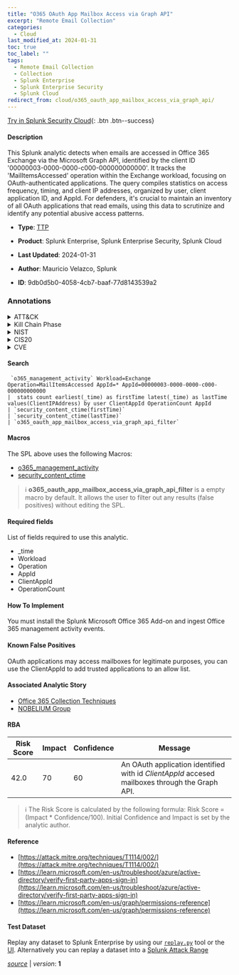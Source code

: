 ```yaml
---
title: "O365 OAuth App Mailbox Access via Graph API"
excerpt: "Remote Email Collection"
categories:
  - Cloud
last_modified_at: 2024-01-31
toc: true
toc_label: ""
tags:
  - Remote Email Collection
  - Collection
  - Splunk Enterprise
  - Splunk Enterprise Security
  - Splunk Cloud
redirect_from: cloud/o365_oauth_app_mailbox_access_via_graph_api/
---
```




[Try in Splunk Security Cloud](https://www.splunk.com/en_us/cyber-security.html){: .btn .btn--success}

#### Description

This Splunk analytic detects when emails are accessed in Office 365 Exchange via the Microsoft Graph API, identified by the client ID &#39;00000003-0000-0000-c000-000000000000&#39;. It tracks the &#39;MailItemsAccessed&#39; operation within the Exchange workload, focusing on OAuth-authenticated applications. The query compiles statistics on access frequency, timing, and client IP addresses, organized by user, client application ID, and AppId. For defenders, it&#39;s crucial to maintain an inventory of all OAuth applications that read emails, using this data to scrutinize and identify any potential abusive access patterns.

- **Type**: [TTP](https://github.com/splunk/security_content/wiki/Detection-Analytic-Types)
- **Product**: Splunk Enterprise, Splunk Enterprise Security, Splunk Cloud

- **Last Updated**: 2024-01-31
- **Author**: Mauricio Velazco, Splunk
- **ID**: 9db0d5b0-4058-4cb7-baaf-77d8143539a2

### Annotations
<details>
  <summary>ATT&CK</summary>

<div markdown="1">

#### [ATT&CK](https://attack.mitre.org/)

| ID          | Technique   | Tactic         |
| ----------- | ----------- |--------------- |
| [T1114.002](https://attack.mitre.org/techniques/T1114/002/) | Remote Email Collection | Collection |

</div>
</details>


<details>
  <summary>Kill Chain Phase</summary>

<div markdown="1">

* Exploitation


</div>
</details>


<details>
  <summary>NIST</summary>

<div markdown="1">

* DE.CM



</div>
</details>

<details>
  <summary>CIS20</summary>

<div markdown="1">

* CIS 10



</div>
</details>

<details>
  <summary>CVE</summary>

<div markdown="1">


</div>
</details>


#### Search

```
 `o365_management_activity` Workload=Exchange Operation=MailItemsAccessed AppId=* AppId=00000003-0000-0000-c000-000000000000 
|  stats count earliest(_time) as firstTime latest(_time) as lastTime values(ClientIPAddress) by user ClientAppId OperationCount AppId 
| `security_content_ctime(firstTime)` 
| `security_content_ctime(lastTime)` 
| `o365_oauth_app_mailbox_access_via_graph_api_filter`
```

#### Macros
The SPL above uses the following Macros:
* [o365_management_activity](https://github.com/splunk/security_content/blob/develop/macros/o365_management_activity.yml)
* [security_content_ctime](https://github.com/splunk/security_content/blob/develop/macros/security_content_ctime.yml)

> :information_source:
> **o365_oauth_app_mailbox_access_via_graph_api_filter** is a empty macro by default. It allows the user to filter out any results (false positives) without editing the SPL.



#### Required fields
List of fields required to use this analytic.
* _time
* Workload
* Operation
* AppId
* ClientAppId
* OperationCount



#### How To Implement
You must install the Splunk Microsoft Office 365 Add-on and ingest Office 365 management activity events.
#### Known False Positives
OAuth applications may access mailboxes for legitimate purposes, you can use the ClientAppId to add trusted applications to an allow list.

#### Associated Analytic Story
* [Office 365 Collection Techniques](/stories/office_365_collection_techniques)
* [NOBELIUM Group](/stories/nobelium_group)




#### RBA

| Risk Score  | Impact      | Confidence   | Message      |
| ----------- | ----------- |--------------|--------------|
| 42.0 | 70 | 60 | An OAuth application identified with id $ClientAppId$ accesed mailboxes through the Graph API. |


> :information_source:
> The Risk Score is calculated by the following formula: Risk Score = (Impact * Confidence/100). Initial Confidence and Impact is set by the analytic author.


#### Reference

* [https://attack.mitre.org/techniques/T1114/002/](https://attack.mitre.org/techniques/T1114/002/)
* [https://learn.microsoft.com/en-us/troubleshoot/azure/active-directory/verify-first-party-apps-sign-in](https://learn.microsoft.com/en-us/troubleshoot/azure/active-directory/verify-first-party-apps-sign-in)
* [https://learn.microsoft.com/en-us/graph/permissions-reference](https://learn.microsoft.com/en-us/graph/permissions-reference)



#### Test Dataset
Replay any dataset to Splunk Enterprise by using our [`replay.py`](https://github.com/splunk/attack_data#using-replaypy) tool or the [UI](https://github.com/splunk/attack_data#using-ui).
Alternatively you can replay a dataset into a [Splunk Attack Range](https://github.com/splunk/attack_range#replay-dumps-into-attack-range-splunk-server)




[*source*](https://github.com/splunk/security_content/tree/develop/detections/cloud/o365_oauth_app_mailbox_access_via_graph_api.yml) \| *version*: **1**